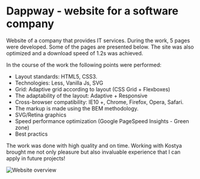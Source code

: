 # Dappway - website for a software company

Website of a company that provides IT services. During the work, 5 pages were developed. Some of the pages are presented below.
The site was also optimized and a download speed of 1.2s was achieved.

In the course of the work the following points were performed:

- Layout standards: HTML5, CSS3.
- Technologies: Less, Vanilla Js, SVG
- Grid: Adaptive grid according to layout (CSS Grid + Flexboxes)
- The adaptability of the layout: Adaptive + Responsive
- Cross-browser compatibility: IE10 +, Chrome, Firefox, Opera, Safari.
- The markup is made using the BEM methodology.
- SVG/Retina graphics
- Speed performance optimization (Google PageSpeed Insights - Green zone)
- Best practics

The work was done with high quality and on time. Working with Kostya brought me not only pleasure but also invaluable experience that I can apply in future projects!

![Website overview](https://github.com/ilonikso/dappway-tes/raw/master/img/raster/index-desktop-3.png)
